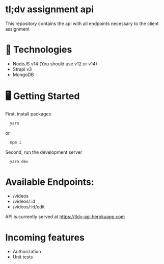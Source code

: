 # tl;dv assignment api
This repository contains the api with all endpoints necessary to the client assignment


# 🚀 Technologies
- NodeJS v14 (You should use v12 or v14) 
- Strapi v3 
- MongoDB 

# 🖥️ Getting Started
First, install packages

```bash
  yarn
```

or 

```bash
  npm i
```

Second, run the development server

```bash
  yarn dev
```

# Available Endpoints: 
- /videos
- /videos/:id
- /videos/:id/edit

API is currently served at https://tldv-api.herokuapp.com


# Incoming features
- Authorization
- Unit tests
